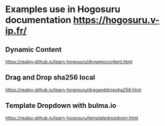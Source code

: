 # Examples use in Hogosuru documentation https://hogosuru.v-ip.fr/


## Dynamic Content

https://realpy.github.io/learn-hogosuru/dynamiccontent.html



## Drag and Drop sha256 local 

https://realpy.github.io/learn-hogosuru/draganddropsha256.html


## Template Dropdown with bulma.io

https://realpy.github.io/learn-hogosuru/templatedropdown.html
